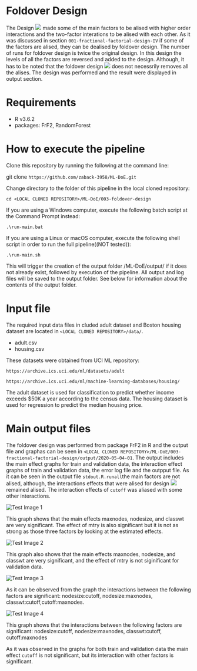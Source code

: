 # Foldover Design
The Design <img src="http://latex.codecogs.com/gif.latex?&space;2_{IV}^{7-2}" border="0"/> made some of the main factors to be alised with higher order interactions and the two-factor interations to be alised with each other. As it was discussed in section ``001-fractional-factorial-design-IV`` if some of the factors are alised, they can be dealised by foldover design. The number of runs for foldover design is twice the original design. In this design the levels of all the factors are reversed and added to the design. Although, it has to be noted that the foldover design <img src="http://latex.codecogs.com/gif.latex?&space;IV" border="0"/> does not necessrily removes all the alises. The design was performed and the result were displayed in output section. 
# Requirements
* R v3.6.2
* packages: FrF2, RandomForest
# How to execute the pipeline
Clone this repository by running the following at the command line:

git clone ``https://github.com/zaback-3958/ML-DoE.git`` 

Change directory to the folder of this pipeline in the local cloned repository:

``cd <LOCAL CLONED REPOSITORY>/ML-DoE/003-foldover-design``

If you are using a Windows computer, execute the following batch script at the Command Prompt instead:

``.\run-main.bat``

If you are using a Linux or macOS computer, execute the following shell script in order to run the full pipeline((NOT tested)):

``.\run-main.sh``

This will trigger the creation of the output folder <LOCAL CLONED REPOSITORY>/ML-DoE/output/ if it does not already exist, followed by execution of the pipeline. All output and log files will be saved to the output folder. See below for information about the contents of the output folder.
  
# Input file

The required input data files in cluded adult dataset and Boston housing dataset are located in ``<LOCAL CLONED REPOSITORY>/data/``.

* adult.csv
* housing.csv

These datasets were obtained from UCI ML repository:

``https://archive.ics.uci.edu/ml/datasets/adult``

``https://archive.ics.uci.edu/ml/machine-learning-databases/housing/``

The adult dataset is used for classification to predict whether income exceeds $50K a year according to the census data. The housing dataset is used for regression to predict the median housing price. 


# Main output files
The foldover design was performed from package FrF2 in R and the output file and graphas can be seen in ``<LOCAL CLONED REPOSITORY>/ML-DoE/003-fractional-factorial-design/output/2020-05-04-01``. The output includes the main effect graphs for train and validation data, the interaction effect graphs of train and validation data, the error log file and the outpput file. As it can be seen in the output file ``stdout.R.runall``the main factors are not alised, although, the interactions effects that were alised for design <img src="http://latex.codecogs.com/gif.latex?&space;2_{IV}^{7-2}" border="0"/> remained alised. The interaction effects of ``cutoff`` was aliased with some other interactions. 

![Test Image 1](https://github.com/zaback-3958/ML-DoE/blob/master/003-foldover-design/output/2020-05-04-01/plot-main-effects-fractional-factorial-train-IV.png)

This graph shows that the main effects maxnodes, nodesize, and classwt are very significant. The effect of mtry is also significant but it is not as strong as those three factors by looking at the estimated effects. 


![Test Image 2](https://github.com/zaback-3958/ML-DoE/blob/master/003-foldover-design/output/2020-05-04-01/plot-main-effects-fractional-factorial-valid-IV.png)

This graph also shows that the main effects maxnodes, nodesize, and classwt are very significant, and the effect of mtry is not siginificant for validation data.


![Test Image 3](https://github.com/zaback-3958/ML-DoE/blob/master/003-foldover-design/output/2020-05-04-01/plot-interactions-fractional-factorial-train-IV.png)

As it can be observed from the graph the interactions between the following factors are significant: nodesize:cutoff, nodesize:maxnodes, classwt:cutoff,cutoff:maxnodes.

![Test Image 4](https://github.com/zaback-3958/ML-DoE/blob/master/003-foldover-design/output/2020-05-04-01/plot-interactions-fractional-factorial-valid-IV.png)

This graph shows that the interactions between the following factors are significant:
nodesize:cutoff, nodesize:maxnodes, classwt:cutoff, cutoff:maxnodes   

As it was observed in the graphs for both train and validation data the main effect ``cutoff`` is not significant, but its interaction with other factors is significant. 
